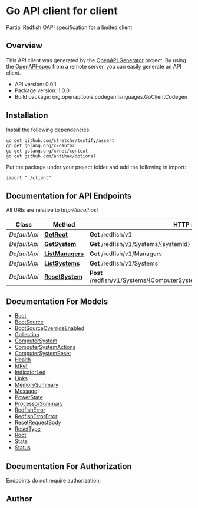 # Go API client for client

Partial Redfish OAPI specification for a limited client

## Overview
This API client was generated by the [OpenAPI Generator](https://openapi-generator.tech) project.  By using the [OpenAPI-spec](https://www.openapis.org/) from a remote server, you can easily generate an API client.

- API version: 0.0.1
- Package version: 1.0.0
- Build package: org.openapitools.codegen.languages.GoClientCodegen

## Installation

Install the following dependencies:

```shell
go get github.com/stretchr/testify/assert
go get golang.org/x/oauth2
go get golang.org/x/net/context
go get github.com/antihax/optional
```

Put the package under your project folder and add the following in import:

```golang
import "./client"
```

## Documentation for API Endpoints

All URIs are relative to *http://localhost*

Class | Method | HTTP request | Description
------------ | ------------- | ------------- | -------------
*DefaultApi* | [**GetRoot**](docs/DefaultApi.md#getroot) | **Get** /redfish/v1 | 
*DefaultApi* | [**GetSystem**](docs/DefaultApi.md#getsystem) | **Get** /redfish/v1/Systems/{systemId} | 
*DefaultApi* | [**ListManagers**](docs/DefaultApi.md#listmanagers) | **Get** /redfish/v1/Managers | 
*DefaultApi* | [**ListSystems**](docs/DefaultApi.md#listsystems) | **Get** /redfish/v1/Systems | 
*DefaultApi* | [**ResetSystem**](docs/DefaultApi.md#resetsystem) | **Post** /redfish/v1/Systems/{ComputerSystemId}/Actions/ComputerSystem.Reset | 


## Documentation For Models

 - [Boot](docs/Boot.md)
 - [BootSource](docs/BootSource.md)
 - [BootSourceOverrideEnabled](docs/BootSourceOverrideEnabled.md)
 - [Collection](docs/Collection.md)
 - [ComputerSystem](docs/ComputerSystem.md)
 - [ComputerSystemActions](docs/ComputerSystemActions.md)
 - [ComputerSystemReset](docs/ComputerSystemReset.md)
 - [Health](docs/Health.md)
 - [IdRef](docs/IdRef.md)
 - [IndicatorLed](docs/IndicatorLed.md)
 - [Links](docs/Links.md)
 - [MemorySummary](docs/MemorySummary.md)
 - [Message](docs/Message.md)
 - [PowerState](docs/PowerState.md)
 - [ProcessorSummary](docs/ProcessorSummary.md)
 - [RedfishError](docs/RedfishError.md)
 - [RedfishErrorError](docs/RedfishErrorError.md)
 - [ResetRequestBody](docs/ResetRequestBody.md)
 - [ResetType](docs/ResetType.md)
 - [Root](docs/Root.md)
 - [State](docs/State.md)
 - [Status](docs/Status.md)


## Documentation For Authorization

 Endpoints do not require authorization.


## Author



